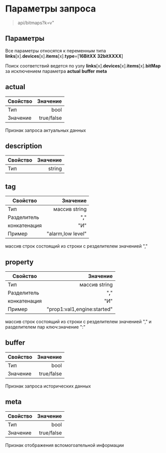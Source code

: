# Параметры запроса

> api/bitmaps?k=v"

## Параметры

Все параметры относятся к переменным типа  **links**[x].**devices**[x].**items**[x].**type**=[**16BitXX** **32bitXXXX**]

Поиск соответствий ведется по узлу **links**[x].**devices**[x].**items**[x].**bitMap** за исключением параметра **actual** **buffer** **meta**

## **actual**

|Свойство|Значение|
|----|---:|
|Тип|bool|
|Значение|true/false|

Признак запроса актуальных данных

## **description**

|Свойство|Значение|
|----|---:|
|Тип|string|

## **tag**

|Свойство|Значение|
|----|---:|
|Тип|массив string|
|Разделитель|"**,**"|
|конкатенация|"И"|
|Пример|"alarm,low level"|

массив строк состоящий из строки с резделителем значенией ","

## **property**

|Свойство|Значение|
|----|---:|
|Тип|массив string|
|Разделитель|"**,**"|
|конкатенация|"И"|
|Пример|"prop1:val1,engine:started"|

массив строк состоящий из строки с резделителем значенией "," и разделителем пар ключ:значение ":"

## **buffer**

|Свойство|Значение|
|----|---:|
|Тип|bool|
|Значение|true/false|

Признак запроса исторических данных

## **meta**

|Свойство|Значение|
|----|---:|
|Тип|bool|
|Значение|true/false|

Признак отображения вспомогоательной информации
